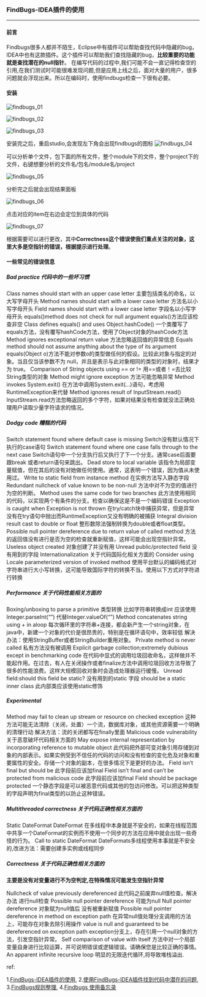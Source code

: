 ### FindBugs-IDEA插件的使用

***

#### 前言

Findbugs很多人都并不陌生，Eclipse中有插件可以帮助查找代码中隐藏的bug，IDEA中也有这款插件。这个插件可以帮助我们查找隐藏的bug，**比较重要的功能就是查找潜在的null指针**。 
在编写代码的过程中,我们可能不会一直记得检查空的引用,在我们测试时可能很难发现问题,但是应用上线之后，面对大量的用户，很多问题就会浮现出来。所以在编码时，使用findbugs检查一下很有必要。



#### 安装

![findbugs_01](http://images.cnblogs.com/cnblogs_com/prayjourney/1041349/o_fb1.png)

![findbugs_02](http://images.cnblogs.com/cnblogs_com/prayjourney/1041349/o_fb2.png)

![findbugs_03](http://images.cnblogs.com/cnblogs_com/prayjourney/1041349/o_fb3.png)

安装完之后，重启studio,会发现左下角会出现findbugs的图标 
![findbugs_04](http://images.cnblogs.com/cnblogs_com/prayjourney/1041349/o_fb4.png)

可以分析单个文件，包下面的所有文件，整个module下的文件，整个project下的文件，右键想要分析的文件名/包名/module名/project

![findbugs_05](http://images.cnblogs.com/cnblogs_com/prayjourney/1041349/o_fb5.png)

分析完之后就会出现结果面板

![findbugs_06](http://images.cnblogs.com/cnblogs_com/prayjourney/1041349/o_fb6.png)

点击对应的item在右边会定位到具体的代码

![findbugs_07](http://images.cnblogs.com/cnblogs_com/prayjourney/1041349/o_fb7.png)

根据需要可以进行更改，其中**Correctness这个错误使我们重点关注的对象，这里大多是空指针的错误，根据提示进行处理**。



#### 一些常见的错误信息 

##### Bad practice 代码中的一些坏习惯
Class names should start with an upper case letter 主要包括类名的命名，以大写字母开头 
Method names should start with a lower case letter 方法名以小写字母开头 
Field names should start with a lower case letter 字段名以小写字母开头 
equals()method does not check for null argument equals()方法应该检查非空 
Class defines equals() and uses Object.hashCode() 一个类覆写了equals方法，没有覆写hashCode方法，使用了Object对象的hashCode方法 
Method ignores exceptional return value 方法忽略返回值的异常信息 
Equals method should not assume anything about the type of its argument equals(Object o)方法不能对参数o的类型做任何的假设。比较此对象与指定的对象。当且仅当该参数不为 null，并且是表示与此对象相同的类型的对象时，结果才为 true。 
Comparison of String objects using == or != 用==或者！=去比较String类型的对象 
Method might ignore exception 方法可能忽略异常 
Method invokes System.exit() 在方法中调用System.exit(…)语句，考虑用RuntimeException来代替 
Method ignores result of InputStream.read() InputStream.read方法忽略返回的多个字符，如果对结果没有检查就没法正确处理用户读取少量字符请求的情况。 


##### Dodgy code 糟糕的代码
Switch statement found where default case is missing Switch没有默认情况下执行的case语句 
Switch statement found where one case falls through to the next case Switch语句中一个分支执行后又执行了下一个分支。通常case后面要跟break 或者return语句来跳出。 
Dead store to local variable 该指令为局部变量赋值，但在其后的没有对她做任何使用。通常，这表明一个错误，因为值从未使用过。 
Write to static field from instance method 在实例方法写入静态字段 
Redundant nullcheck of value known to be non-null 方法中对不为空的值进行为空的判断。 
Method uses the same code for two branches 此方法使用相同的代码，以实现两个有条件的分支。检查以确保这是不是一个编码错误 
Exception is caught when Exception is not thrown 在try/catch块中捕获异常，但是异常没有在try语句中抛出而RuntimeException又没有明确的被捕获 
Integral division result cast to double or float 整形数除法强制转换为double或者float类型。 
Possible null pointer dereference due to return value of called method 方法的返回值没有进行是否为空的检查就重新赋值，这样可能会出现空指针异常。 
Useless object created 对象创建了并没有用 
Unread public/protected field 没有用到的字段 
Internationalization 关于代码国际化相关方面的
Consider using Locale parameterized version of invoked method 
使用平台默认的编码格式对字符串进行大小写转换，这可能导致国际字符的转换不当。使用以下方式对字符进行转换 


##### Performance 关于代码性能相关方面的
Boxing/unboxing to parse a primitive 类型转换 比如字符串转换成int 应该使用Integer.parseInt(“”) 代替Integer.valueOf(“”) 
Method concatenates string using + in aloop 
每次循环里的字符串+连接，都会新产生一个string对象，在java中，新建一个对象的代价是很昂贵的，特别是在循环语句中，效率较低 
解决办法：使用StringBuffer或者StringBuilder重用对象。 
Private method is never called 私有方法没有被调用 
Explicit garbage collection;extremely dubious except in benchmarking code 
在代码中显式的调用垃圾回收命名，这样做并不能起作用。在过去，有人在关闭操作或者finalize方法中调用垃圾回收方法导致了很多的性能浪费。这样大规模回收对象时会造成处理器运行缓慢。 
Unread field:should this field be static? 没有用到的static 字段 
should be a static inner class 此内部类应该使用static修饰 


##### Experimental
Method may fail to clean up stream or resource on checked exception 
这种方法可能无法清除（关闭，处置）一个流，数据库对象，或其他资源需要一个明确的清理行动 
解决方法：流的关闭都写在finally里面 
Malicious code vulnerability 关于恶意破坏代码相关方面的
May expose internal representation by incorporating reference to mutable object 
此代码把外部可变对象引用存储到对象的内部表示。如果实例受到不信任的代码的访问和没有检查的变化危及对象和重要属性的安全。存储一个对象的副本，在很多情况下是更好的办法。 
Field isn’t final but should be 此字段前应该加final 
Field isn’t final and can’t be protected from malicious code 此字段前应该加final 
Field should be package protected 
一个静态字段是可以被恶意代码或其他的包访问修改。可以把这种类型的字段声明为final类型的以防止这种错误。 


##### Multithreaded correctness 关于代码正确性相关方面的
Static DateFormat DateFormat 在多线程中本身就是不安全的，如果在线程范围中共享一个DateFormat的实例而不使用一个同步的方法在应用中就会出现一些奇怪的行为。 
Call to static DateFormat DateFormats多线程使用本事就是不安全的,改进方法：需要创建多实例或线程同步 

##### Correctness 关于代码正确性相关方面的

**主要是没有对变量进行不为空判定,在特殊情况可能发生空指针异常**

Nullcheck of value previously dereferenced 此代码之前废弃null值检查。解决办法 进行null检查 
Possible null pointer dereference 可能为null 
Null pointer dereference 对象赋为null值后 没有被重新赋值 
Possible null pointer dereference in method on exception path 在异常null值处理分支调用的方法上，可能存在对象去除引用操作 
value is null and guaranteed to be dereferenced on exception path exception分支上，存在引用一个null对象的方法，引发空指针异常。 
Self comparison of value with itself 方法中对一个局部变量自身进行比较运算，并可说明错误或逻辑错误。请确保您是比较正确的事情。 
An apparent infinite recursive loop 明显的无限迭代循环,将导致堆栈溢出.



ref:

1.[FindBugs-IDEA插件的使用](https://blog.csdn.net/feibendexiaoma/article/details/72821781),   2.[使用FindBugs-IDEA插件找到代码中潜在的问题](https://blog.csdn.net/fancy_xty/article/details/51718687),   3.[FindBugs规则整理](https://blog.csdn.net/jdsjlzx/article/details/21472253),   4.[Findbugs 使用备忘录](https://my.oschina.net/hoodlake/blog/126735)